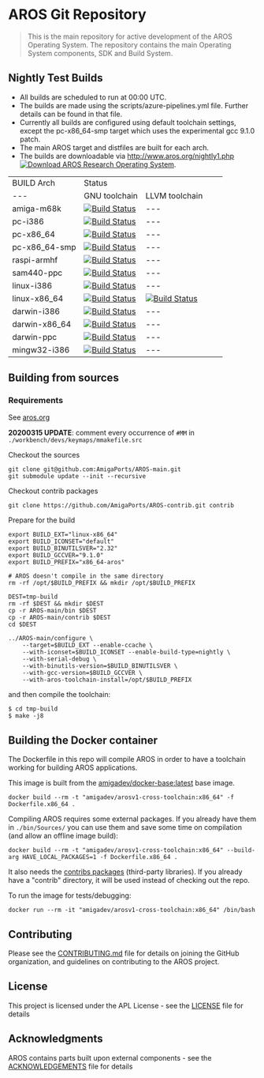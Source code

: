 # AROS Git Repository

> This is the main repository for active development of the AROS Operating System.
> The repository contains the main Operating System components, SDK and Build System.


## Nightly Test Builds


* All builds are scheduled to run at 00:00 UTC.
* The builds are made using the scripts/azure-pipelines.yml file. Further details can be found in that file.
* Currently all builds are configured using default toolchain settings, except the pc-x86_64-smp target which uses the experimental gcc 9.1.0 patch.
* The main AROS target and distfiles are built for each arch.
* The builds are downloadable via http://www.aros.org/nightly1.php [![Download AROS Research Operating System](https://img.shields.io/sourceforge/dt/aros.svg)](https://sourceforge.net/projects/aros/files/nightly2/).

| | | |
| --- | --- | --- |
| BUILD Arch <td colspan=2> Status |
| --- | GNU toolchain | LLVM toolchain |
| amiga-m68k | [![Build Status](https://dev.azure.com/aros-development-team/AROS/_apis/build/status/aros-development-team.AROS-amiga-m68k?branchName=master)](https://dev.azure.com/aros-development-team/AROS/_build/latest?definitionId=14&branchName=master) | --- |
| pc-i386 | [![Build Status](https://dev.azure.com/aros-development-team/AROS/_apis/build/status/aros-development-team.AROS-pc-i386?branchName=master)](https://dev.azure.com/aros-development-team/AROS/_build/latest?definitionId=16&branchName=master) | --- |
| pc-x86_64 | [![Build Status](https://dev.azure.com/aros-development-team/AROS/_apis/build/status/aros-development-team.AROS-pc-x86_64?branchName=master)](https://dev.azure.com/aros-development-team/AROS/_build/latest?definitionId=17&branchName=master) | --- |
| pc-x86_64-smp | [![Build Status](https://dev.azure.com/aros-development-team/AROS/_apis/build/status/aros-development-team.AROS-pc-x86_64-smp?branchName=master)](https://dev.azure.com/aros-development-team/AROS/_build/latest?definitionId=15&branchName=master) | --- |
| raspi-armhf | [![Build Status](https://dev.azure.com/aros-development-team/AROS/_apis/build/status/aros-development-team.AROS-raspi-armhf?branchName=master)](https://dev.azure.com/aros-development-team/AROS/_build/latest?definitionId=19&branchName=master) | --- |
| sam440-ppc | [![Build Status](https://dev.azure.com/aros-development-team/AROS/_apis/build/status/aros-development-team.AROS-sam440-ppc?branchName=master)](https://dev.azure.com/aros-development-team/AROS/_build/latest?definitionId=20&branchName=master) | --- |
| linux-i386 | [![Build Status](https://dev.azure.com/aros-development-team/AROS/_apis/build/status/aros-development-team.AROS-linux-i386?branchName=master)](https://dev.azure.com/aros-development-team/AROS/_build/latest?definitionId=21&branchName=master) | --- |
| linux-x86_64 | [![Build Status](https://dev.azure.com/aros-development-team/AROS/_apis/build/status/aros-development-team.AROS-linux-x86_64-gnu?branchName=master)](https://dev.azure.com/aros-development-team/AROS/_build/latest?definitionId=18&branchName=master) | [![Build Status](https://dev.azure.com/aros-development-team/AROS/_apis/build/status/aros-development-team.AROS-linux-x86_64-llvm?branchName=master)](https://dev.azure.com/aros-development-team/AROS/_build/latest?definitionId=26&branchName=master) |
| darwin-i386 | [![Build Status](https://dev.azure.com/aros-development-team/AROS/_apis/build/status/aros-development-team.AROS-darwin-i386?branchName=master)](https://dev.azure.com/aros-development-team/AROS/_build/latest?definitionId=24&branchName=master) | --- |
| darwin-x86_64 | [![Build Status](https://dev.azure.com/aros-development-team/AROS/_apis/build/status/aros-development-team.AROS-darwin-x86_64?branchName=master)](https://dev.azure.com/aros-development-team/AROS/_build/latest?definitionId=22&branchName=master) | --- |
| darwin-ppc | [![Build Status](https://dev.azure.com/aros-development-team/AROS/_apis/build/status/aros-development-team.AROS-darwin-ppc?branchName=master)](https://dev.azure.com/aros-development-team/AROS/_build/latest?definitionId=25&branchName=master) | --- |
| mingw32-i386 | [![Build Status](https://dev.azure.com/aros-development-team/AROS/_apis/build/status/aros-development-team.AROS-mingw32-i386?branchName=master)](https://dev.azure.com/aros-development-team/AROS/_build/latest?definitionId=23&branchName=master) | --- |

## Building from sources

### Requirements

See [aros.org](http://www.aros.org/documentation/developers/compiling.php#getting-the-needed-packages)

**20200315 UPDATE**: comment every occurrence of `#MM` in `./workbench/devs/keymaps/mmakefile.src`

Checkout the sources

```
git clone git@github.com:AmigaPorts/AROS-main.git
git submodule update --init --recursive
```

Checkout contrib packages

`git clone https://github.com/AmigaPorts/AROS-contrib.git contrib`

Prepare for the build

```
export BUILD_EXT="linux-x86_64"
export BUILD_ICONSET="default"
export BUILD_BINUTILSVER="2.32"
export BUILD_GCCVER="9.1.0"
export BUILD_PREFIX="x86_64-aros"

# AROS doesn't compile in the same directory
rm -rf /opt/$BUILD_PREFIX && mkdir /opt/$BUILD_PREFIX

DEST=tmp-build
rm -rf $DEST && mkdir $DEST
cp -r AROS-main/bin $DEST
cp -r AROS-main/contrib $DEST
cd $DEST

../AROS-main/configure \
    --target=$BUILD_EXT --enable-ccache \
    --with-iconset=$BUILD_ICONSET --enable-build-type=nightly \
    --with-serial-debug \
    --with-binutils-version=$BUILD_BINUTILSVER \
    --with-gcc-version=$BUILD_GCCVER \
    --with-aros-toolchain-install=/opt/$BUILD_PREFIX
```

and then compile the toolchain:

```
$ cd tmp-build
$ make -j8
```

## Building the Docker container

The Dockerfile in this repo will compile AROS in order to have a toolchain working for building AROS applications.

This image is built from the [amigadev/docker-base:latest](https://github.com/AmigaPorts/docker-base) base image.

`docker build --rm -t "amigadev/arosv1-cross-toolchain:x86_64" -f Dockerfile.x86_64 .`

Compiling AROS requires some external packages. If you already have them in `./bin/Sources/` you can use them and save some time on compilation (and allow an offline image build):

`docker build --rm -t "amigadev/arosv1-cross-toolchain:x86_64" --build-arg HAVE_LOCAL_PACKAGES=1 -f Dockerfile.x86_64 .`

It also needs the [contribs packages](https://github.com/AmigaPorts/AROS-contrib) (third-party libraries). If you already have a "contrib" directory, it will be used instead of checking out the repo.

To run the image for tests/debugging:

`docker run --rm -it "amigadev/arosv1-cross-toolchain:x86_64" /bin/bash`

## Contributing

Please see the [CONTRIBUTING.md](CONTRIBUTING.md) file for details on joining the GitHub organization, and guidelines on contributing to the AROS project.

## License

This project is licensed under the APL License - see the [LICENSE](LICENSE) file for details

## Acknowledgments

AROS contains parts built upon external components - see the [ACKNOWLEDGEMENTS](ACKNOWLEDGEMENTS) file for details
